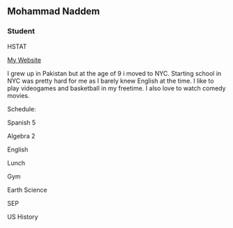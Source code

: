 ## Mohammad Naddem 

### Student

HSTAT

[My Website](https://sites.google.com/a/hstat.org/mohammadn4813sep11/)

I grew up in Pakistan but at the age of 9 i moved to NYC. Starting school in NYC was pretty hard for me as I barely knew English at the time. I like to play videogames and basketball in my freetime. I also love to watch comedy movies.

Schedule:

Spanish 5

Algebra 2 

English 

Lunch 

Gym 

Earth Science 

SEP

US History 